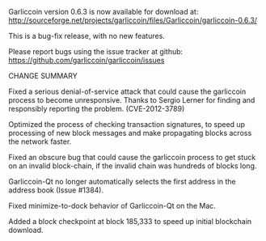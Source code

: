 Garliccoin version 0.6.3 is now available for download at:
  http://sourceforge.net/projects/garliccoin/files/Garliccoin/garliccoin-0.6.3/

This is a bug-fix release, with no new features.

Please report bugs using the issue tracker at github:
  https://github.com/garliccoin/garliccoin/issues

CHANGE SUMMARY

Fixed a serious denial-of-service attack that could cause the
garliccoin process to become unresponsive. Thanks to Sergio Lerner
for finding and responsibly reporting the problem. (CVE-2012-3789)

Optimized the process of checking transaction signatures, to
speed up processing of new block messages and make propagating
blocks across the network faster.

Fixed an obscure bug that could cause the garliccoin process to get
stuck on an invalid block-chain, if the invalid chain was
hundreds of blocks long.

Garliccoin-Qt no longer automatically selects the first address
in the address book (Issue #1384).

Fixed minimize-to-dock behavior of Garliccoin-Qt on the Mac.

Added a block checkpoint at block 185,333 to speed up initial
blockchain download.
